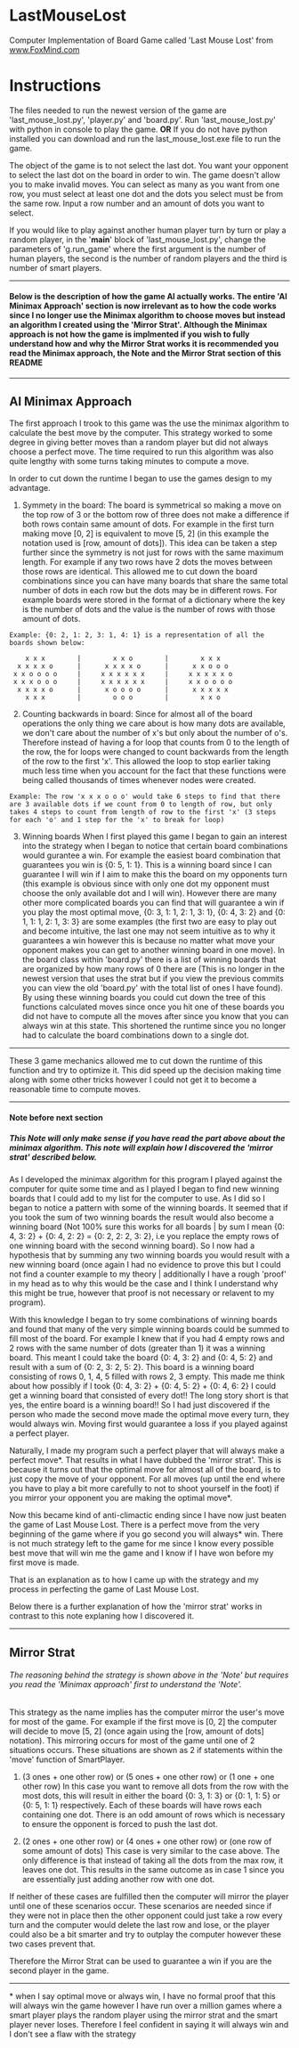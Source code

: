 # LastMouseLost
Computer Implementation of Board Game called 'Last Mouse Lost' from www.FoxMind.com

# Instructions
The files needed to run the newest version of the game are 'last_mouse_lost.py', 'player.py' and 'board.py'. Run 'last_mouse_lost.py' with python in console to play the game. __OR__ If you do not have python installed you can download and run the last_mouse_lost.exe file to run the game.

The object of the game is to not select the last dot. You want your opponent to select the last dot on the board in order to win. The game doesn't allow you to make invalid moves. You can select as many as you want from one row, you must select at least one dot and the dots you select must be from the same row. Input a row number and an amount of dots you want to select.

If you would like to play against another human player turn by turn or play a random player, in the '__main__' block of 'last_mouse_lost.py', change the parameters of 'g.run_game' where the first argument is the number of human players, the second is the number of random players and the third is number of smart players.

---

#### Below is the description of how the game AI actually works. The entire 'AI Minimax Approach' section is now irrelevant as to how the code works since I no longer use the Minimax algorithm to choose moves but instead an algorithm I created using the 'Mirror Strat'. Although the Minimax approach is not how the game is implmented if you wish to fully understand how and why the Mirror Strat works it is recommended you read the Minimax approach, the Note and the Mirror Strat section of this README

---

## AI Minimax Approach

The first approach I trook to this game was the use the minimax algorithm to calculate the best move by the computer. This strategy worked to some degree in giving better moves than a random player but did not always choose a perfect move. The time required to run this algorithm was also quite lengthy with some turns taking minutes to compute a move.

In order to cut down the runtime I began to use the games design to my advantage.

  1. Symmety in the board:
    The board is symmetrical so making a move on the top row of 3 or the bottom row of three does not make a difference if both rows contain same amount of dots. For example in the first turn making move [0, 2] is equivalent to move [5, 2] (in this example the notation used is [row, amount of dots]).
    This idea can be taken a step further since the symmetry is not just for rows with the same maximum length. For example if any two rows have 2 dots the moves between those rows are identical.
    This allowed me to cut down the board combinations since you can have many boards that share the same total number of dots in each row but the dots may be in different rows. For example boards were stored in the format of a dictionary where the key is the number of dots and the value is the number of rows with those amount of dots.
    
    Example: {0: 2, 1: 2, 3: 1, 4: 1} is a representation of all the boards shown below:
    
        x x x        |        x x o        |        x x x
      x x x x o      |      x x x x o      |      x x o o o
     x x o o o o     |     x x x x x x     |     x x x x x o
     x x x o o o     |     x x x x x x     |     x x o o o o
      x x x x o      |      x o o o o      |      x x x x x
        x x x        |        o o o        |        x x o
        
  2. Counting backwards in board:
    Since for almost all of the board operations the only thing we care about is how many dots are available, we don't care about the number of x's but only about the number of o's. Therefore instead of having a for loop that counts from 0 to the length of the row, the for loops were changed to count backwards from the length of the row to the first 'x'. This allowed the loop to stop earlier taking much less time when you account for the fact that these functions were being called thousands of times whenever nodes were created.
    
    Example: The row 'x x x o o o' would take 6 steps to find that there are 3 available dots if we count from 0 to length of row, but only takes 4 steps to count from length of row to the first 'x' (3 steps for each 'o' and 1 step for the 'x' to break for loop)
    
  3. Winning boards
    When I first played this game I began to gain an interest into the strategy when I began to notice that certain board combinations would gurantee a win. For example the easiest board combination that guarantees you win is {0: 5, 1: 1}. This is a winning board since I can guarantee I will win if I aim to make this the board on my opponents turn (this example is obvious since with only one dot my opponent must choose the only available dot and I will win). However there are many other more complicated boards you can find that will guarantee a win if you play the most optimal move, {0: 3, 1: 1, 2: 1, 3: 1}, {0: 4, 3: 2} and {0: 1, 1: 1, 2: 1, 3: 3} are some examples (the first two are easy to play out and become intuitive, the last one may not seem intuitive as to why it guarantees a win however this is because no matter what move your opponent makes you can get to another winning board in one move). In the board class within 'board.py' there is a list of winning boards that are organized by how many rows of 0 there are (This is no longer in the newest version that uses the strat but if you view the previous commits you can view the old 'board.py' with the total list of ones I have found).
    By using these winning boards you could cut down the tree of this functions calculated moves since once you hit one of these boards you did not have to compute all the moves after since you know that you can always win at this state. This shortened the runtime since you no longer had to calculate the board combinations down to a single dot.

---

These 3 game mechanics allowed me to cut down the runtime of this function and try to optimize it. This did speed up the decision making time along with some other tricks however I could not get it to become a reasonable time to compute moves.

---

#### Note before next section
##### This Note will only make sense if you have read the part above about the minimax algorithm. This note will explain how I discovered the 'mirror strat' described below.

As I developed the minimax algorithm for this program I played against the computer for quite some time and as I played I began to find new winning boards that I could add to my list for the computer to use. As I did so I began to notice a pattern with some of the winning boards. It seemed that if you took the sum of two winning boards the result would also become a winning board (Not 100% sure this works for all boards | by sum I mean {0: 4, 3: 2} + {0: 4, 2: 2} = {0: 2, 2: 2, 3: 2}, i.e you replace the empty rows of one winning board with the second winning board). So I now had a hypothesis that by summing any two winning boards you would result with a new winning board (once again I had no evidence to prove this but I could not find a counter example to my theory | additionally I have a rough 'proof' in my head as to why this would be the case and I think I understand why this might be true, however that proof is not necessary or relavent to my program).

With this knowledge I began to try some combinations of winning boards and found that many of the very simple winning boards could be summed to fill most of the board. For example I knew that if you had 4 empty rows and 2 rows with the same number of dots (greater than 1) it was a winning board. This meant I could take the board {0: 4, 3: 2} and {0: 4, 5: 2} and result with a sum of {0: 2, 3: 2, 5: 2}. This board is a winning board consisting of rows 0, 1, 4, 5 filled with rows 2, 3 empty. This made me think about how possibly if I took {0: 4, 3: 2} + {0: 4, 5: 2} + {0: 4, 6: 2} I could get a winning board that consisted of every dot!! The long story short is that yes, the entire board is a winning board!! So I had just discovered if the person who made the second move made the optimal move every turn, they would always win. Moving first would guarantee a loss if you played against a perfect player.

Naturally, I made my program such a perfect player that will always make a perfect move*. That results in what I have dubbed the 'mirror strat'. This is because it turns out that the optimal move for almost all of the board, is to just copy the move of your opponent. For all moves (up until the end where you have to play a bit more carefully to not to shoot yourself in the foot) if you mirror your opponent you are making the optimal move*.

Now this became kind of anti-climactic ending since I have now just beaten the game of Last Mouse Lost. There is a perfect move from the very beginning of the game where if you go second you will always* win. There is not much strategy left to the game for me since I know every possible best move that will win me the game and I know if I have won before my first move is made.

That is an explanation as to how I came up with the strategy and my process in perfecting the game of Last Mouse Lost.

Below there is a further explanation of how the 'mirror strat' works in contrast to this note explaning how I discovered it.

---

## Mirror Strat

###### The reasoning behind the strategy is shown above in the 'Note' but requires you read the 'Minimax approach' first to understand the 'Note'.

This strategy as the name implies has the computer mirror the user's move for most of the game. For example if the first move is [0, 2] the computer will decide to move [5, 2] (once again using the [row, amount of dots] notation). This mirroring occurs for most of the game until one of 2 situations occurs. These situations are shown as 2 if statements within the 'move' function of SmartPlayer.

1. (3 ones + one other row) or (5 ones + one other row) or (1 one + one other row)
  In this case you want to remove all dots from the row with the most dots, this will result in either the board {0: 3, 1: 3} or {0: 1, 1: 5} or {0: 5, 1: 1} respectively. Each of these boards will have rows each containing one dot. There is an odd amount of rows which is necessary to ensure the opponent is forced to push the last dot.
  
2. (2 ones + one other row) or (4 ones + one other row) or (one row of some amount of dots)
  This case is very similar to the case above. The only difference is that instead of taking all the dots from the max row, it leaves one dot. This results in the same outcome as in case 1 since you are essentially just adding another row with one dot.
  
If neither of these cases are fulfilled then the computer will mirror the player until one of these scenarios occur. These scenarios are needed since if they were not in place then the other opponent could just take a row every turn and the computer would delete the last row and lose, or the player could also be a bit smarter and try to outplay the computer however these two cases prevent that.

Therefore the Mirror Strat can be used to guarantee a win if you are the second player in the game.

---

\* when I say optimal move or always win, I have no formal proof that this will always win the game however I have run over a million games where a smart player plays the random player using the mirror strat and the smart player never loses. Therefore I feel confident in saying it will always win and I don't see a flaw with the strategy
